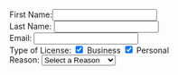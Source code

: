 <!DOCTYPE html>
<html>
<head>
<title> Contact Us </title>
</head>
<body>
<form action="fakePage.html" method="POST"> 
First Name:<input type="text" name="myTextInput" />
<br/> Last Name: <input type="text" name="myTextInput" />  
<br/> Email: <input type="text" name="myTextInput" /> 
<br/> Type of License:
<input type="checkbox" name="myChoices" value="Business" checked /> Business
<input type="checkbox" name="myChoices" value="Personal" checked /> Personal
<br/> Reason:
<select name="Options">
<option value="Select a Reason"> Select a Reason </option>
<option value="Software Support"> Software Support </option>
<option value="Hardware Support"> Hardware Support </option>
</select>
</body>
</html>
